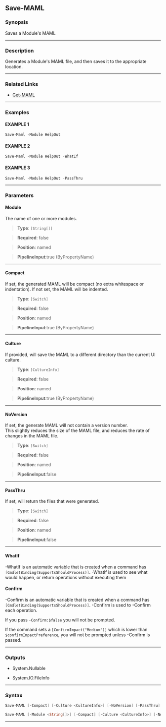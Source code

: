 
Save-MAML
---------
### Synopsis
Saves a Module's MAML

---
### Description

Generates a Module's MAML file, and then saves it to the appropriate location.

---
### Related Links
* [Get-MAML](Get-MAML.md)



---
### Examples
#### EXAMPLE 1
```PowerShell
Save-Maml -Module HelpOut
```

#### EXAMPLE 2
```PowerShell
Save-Maml -Module HelpOut -WhatIf
```

#### EXAMPLE 3
```PowerShell
Save-Maml -Module HelpOut -PassThru
```

---
### Parameters
#### **Module**

The name of one or more modules.



> **Type**: ```[String[]]```

> **Required**: false

> **Position**: named

> **PipelineInput**:true (ByPropertyName)



---
#### **Compact**

If set, the generated MAML will be compact (no extra whitespace or indentation).  If not set, the MAML will be indented.



> **Type**: ```[Switch]```

> **Required**: false

> **Position**: named

> **PipelineInput**:true (ByPropertyName)



---
#### **Culture**

If provided, will save the MAML to a different directory than the current UI culture.



> **Type**: ```[CultureInfo]```

> **Required**: false

> **Position**: named

> **PipelineInput**:true (ByPropertyName)



---
#### **NoVersion**

If set, the generate MAML will not contain a version number.  
This slightly reduces the size of the MAML file, and reduces the rate of changes in the MAML file.



> **Type**: ```[Switch]```

> **Required**: false

> **Position**: named

> **PipelineInput**:false



---
#### **PassThru**

If set, will return the files that were generated.



> **Type**: ```[Switch]```

> **Required**: false

> **Position**: named

> **PipelineInput**:false



---
#### **WhatIf**
-WhatIf is an automatic variable that is created when a command has ```[CmdletBinding(SupportsShouldProcess)]```.
-WhatIf is used to see what would happen, or return operations without executing them
#### **Confirm**
-Confirm is an automatic variable that is created when a command has ```[CmdletBinding(SupportsShouldProcess)]```.
-Confirm is used to -Confirm each operation.
    
If you pass ```-Confirm:$false``` you will not be prompted.
    
    
If the command sets a ```[ConfirmImpact("Medium")]``` which is lower than ```$confirmImpactPreference```, you will not be prompted unless -Confirm is passed.

---
### Outputs
* System.Nullable


* System.IO.FileInfo




---
### Syntax
```PowerShell
Save-MAML [-Compact] [-Culture <CultureInfo>] [-NoVersion] [-PassThru] [-WhatIf] [-Confirm] [<CommonParameters>]
```
```PowerShell
Save-MAML [-Module <String[]>] [-Compact] [-Culture <CultureInfo>] [-NoVersion] [-PassThru] [-WhatIf] [-Confirm] [<CommonParameters>]
```
---


